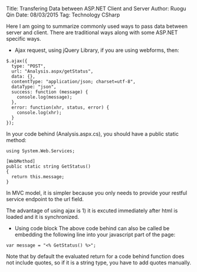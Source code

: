 Title: Transfering Data between ASP.NET Client and Server
Author: Ruogu Qin
Date: 08/03/2015
Tag: Technology
     CSharp

Here I am going to summarize commonly used ways to pass data between server and client. There are traditional ways along with some ASP.NET specific ways.

- Ajax request, using jQuery Library, if you are using webforms, then:

~~~~{.js}
$.ajax({
  type: "POST",
  url: "Analysis.aspx/getStatus",
  data: {},
  contentType: "application/json; charset=utf-8",
  dataType: "json",
  success: function (message) {
    console.log(message);
  },
  error: function(xhr, status, error) {
    console.log(xhr);
  }
});
~~~~

In your code behind (Analysis.aspx.cs), you should have a public static method:

~~~~{.cs}
using System.Web.Services;

[WebMethod]
public static string GetStatus()
{
  return this.message;
}
~~~~

In MVC model, it is simpler because you only needs to provide your restful service endpoint to the url field.

The advantage of using ajax is 1) it is excuted immediately after html is loaded and it is synchronized.

- Using code block
  The above code behind can also be called be embedding the following line into your javascript part of the page:

~~~~{.cs}
var message = "<% GetStatus() %>";
~~~~

  Note that by default the evaluated return for a code behind function does not include quotes, so if it is a string type, you have to add quotes manually.
